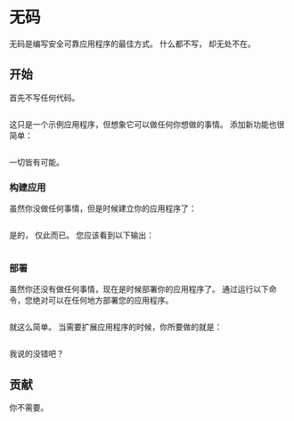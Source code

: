# 无码

无码是编写安全可靠应用程序的最佳方式。 什么都不写， 却无处不在。

## 开始

首先不写任何代码。

```

```

这只是一个示例应用程序，但想象它可以做任何你想做的事情。 添加新功能也很简单：

```

```

一切皆有可能。

### 构建应用

虽然你没做任何事情，但是时候建立你的应用程序了：

```

```

是的， 仅此而已。 您应该看到以下输出：

```

```

### 部署

虽然你还没有做任何事情，现在是时候部署你的应用程序了。 通过运行以下命令，您绝对可以在任何地方部署您的应用程序。

```

```

就这么简单。 当需要扩展应用程序的时候，你所要做的就是：

```

```

我说的没错吧？

## 贡献

你不需要。
